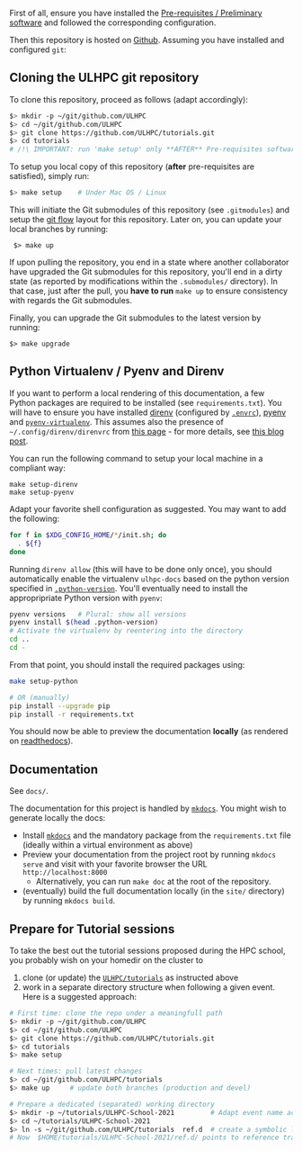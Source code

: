 First of all, ensure you have installed the [Pre-requisites / Preliminary software](preliminaries.md) and followed the corresponding configuration.

Then this repository is hosted on [Github](https://github.com/ULHPC/tutorials).
Assuming you have installed and configured `git`:

## Cloning the ULHPC git repository

To clone this repository, proceed as follows (adapt accordingly):

```bash
$> mkdir -p ~/git/github.com/ULHPC
$> cd ~/git/github.com/ULHPC
$> git clone https://github.com/ULHPC/tutorials.git
$> cd tutorials
# /!\ IMPORTANT: run 'make setup' only **AFTER** Pre-requisites software are installed
```

To setup you local copy of this repository (**after** pre-requisites are satisfied), simply run:

```bash
$> make setup    # Under Mac OS / Linux
```

This will initiate the Git submodules of this repository (see `.gitmodules`) and setup the [git flow](https://www.atlassian.com/git/tutorials/comparing-workflows/gitflow-workflow) layout for this repository. Later on, you can update your local branches by running:

     $> make up

If upon pulling the repository, you end in a state where another collaborator have upgraded the Git submodules for this repository, you'll end in a dirty state (as reported by modifications within the `.submodules/` directory). In that case, just after the pull, you **have to run** `make up` to ensure consistency with regards the Git submodules.

Finally, you can upgrade the Git submodules to the latest version by running:

    $> make upgrade


## Python Virtualenv / Pyenv and Direnv

If you want to perform a local rendering of this documentation, a few Python packages are required to be installed (see `requirements.txt`).
You will have to ensure you have installed [direnv](https://direnv.net/) (configured by [`.envrc`](.envrc)), [pyenv](https://github.com/pyenv/pyenv) and [`pyenv-virtualenv`](https://github.com/pyenv/pyenv-virtualenv). This assumes also the presence of `~/.config/direnv/direnvrc` from [this page](https://github.com/Falkor/dotfiles/blob/master/direnv/direnvrc) - for more details, see [this blog post](https://varrette.gforge.uni.lu/blog/2019/09/10/using-pyenv-virtualenv-direnv/).

You can run the following command to setup your local machine in a compliant way:

```
make setup-direnv
make setup-pyenv
```

Adapt your favorite shell configuration as suggested. You may want to add the following:

``` bash
for f in $XDG_CONFIG_HOME/*/init.sh; do
  . ${f}
done
```

Running `direnv allow` (this will have to be done only once), you should automatically enable the virtualenv `ulhpc-docs` based on the python version specified in [`.python-version`](.python-version). You'll eventually need to install the appropripriate Python version with `pyenv`:

```bash
pyenv versions   # Plural: show all versions
pyenv install $(head .python-version)
# Activate the virtualenv by reentering into the directory
cd ..
cd -
```

From that point, you should install the required packages using:

``` bash
make setup-python

# OR (manually)
pip install --upgrade pip
pip install -r requirements.txt
```

You should now be able to preview the documentation **locally** (as rendered on [readthedocs](https://ulhpc-tutorials.readthedocs.io/)).

## Documentation

See `docs/`.

The documentation for this project is handled by [`mkdocs`](http://www.mkdocs.org/#installation).
You might wish to generate locally the docs:

* Install [`mkdocs`](http://www.mkdocs.org/#installation) and the mandatory package from the `requirements.txt` file (ideally within a virtual environment as above)
* Preview your documentation from the project root by running `mkdocs serve` and visit with your favorite browser the URL `http://localhost:8000`
     - Alternatively, you can run `make doc` at the root of the repository.
* (eventually) build the full documentation locally (in the `site/` directory) by running `mkdocs build`.

## Prepare for Tutorial sessions

To take the best out the tutorial sessions proposed during the HPC school, you probably wish on your homedir on the cluster to

1. clone (or update) the [`ULHPC/tutorials`](https://github.com/ULHPC/tutorials/) as instructed above
2. work in a separate directory structure when following a given event. Here is a suggested approach:

```bash
# First time: clone the repo under a meaningfull path
$> mkdir -p ~/git/github.com/ULHPC
$> cd ~/git/github.com/ULHPC
$> git clone https://github.com/ULHPC/tutorials.git
$> cd tutorials
$> make setup

# Next times: pull latest changes
$> cd ~/git/github.com/ULHPC/tutorials
$> make up     # update both branches (production and devel)

# Prepare a dedicated (separated) working directory
$> mkdir -p ~/tutorials/ULHPC-School-2021         # Adapt event name accordingly
$> cd ~/tutorials/ULHPC-School-2021
$> ln -s ~/git/github.com/ULHPC/tutorials  ref.d  # create a symbolic link pointing to the tutorial reference material
# Now  $HOME/tutorials/ULHPC-School-2021/ref.d/ points to reference training material
```
